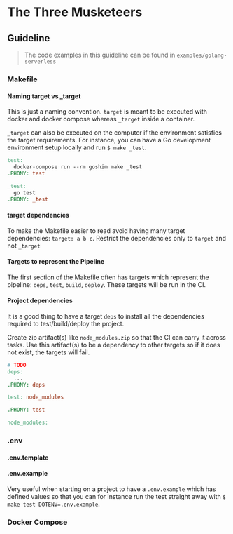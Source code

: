 # The Three Musketeers

## Guideline

> The code examples in this guideline can be found in `examples/golang-serverless`

### Makefile

#### Naming target vs _target

This is just a naming convention. `target` is meant to be executed with docker and docker compose whereas `_target` inside a container.

`_target` can also be executed on the computer if the environment satisfies the target requirements. For instance, you can have a Go development environment setup locally and run `$ make _test`.

```Makefile
test:
  docker-compose run --rm goshim make _test
.PHONY: test

_test:
  go test
.PHONY: _test
```

#### target dependencies

To make the Makefile easier to read avoid having many target dependencies: `target: a b c`. Restrict the dependencies only to `target` and not `_target`

#### Targets to represent the Pipeline

The first section of the Makefile often has targets which represent the pipeline: `deps`, `test`, `build`, `deploy`. These targets will be run in the CI.

#### Project dependencies

It is a good thing to have a target `deps` to install all the dependencies required to test/build/deploy the project.

Create zip artifact(s) like `node_modules.zip` so that the CI can carry it across tasks. Use this artifact(s) to be a dependency to other targets so if it does not exist, the targets will fail.

```Makefile
# TODO
deps:
  ...
.PHONY: deps

test: node_modules

.PHONY: test

node_modules:
```

### .env

#### .env.template



#### .env.example

Very useful when starting on a project to have a `.env.example` which has defined values so that you can for instance run the test straight away with `$ make test DOTENV=.env.example`.

### Docker Compose
